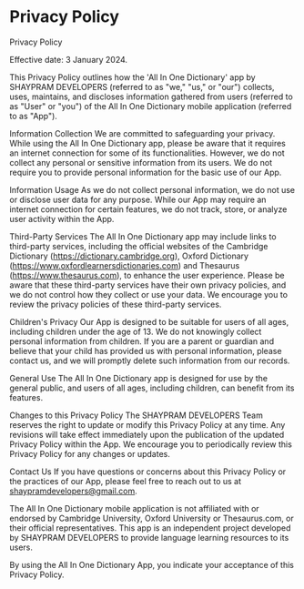 # Privacy Policy

Privacy Policy

Effective date: 3 January 2024.

This Privacy Policy outlines how the 'All In One Dictionary' app by SHAYPRAM DEVELOPERS (referred to as "we," "us," or "our") collects, uses, maintains, and discloses information gathered from users (referred to as "User" or "you") of the All In One Dictionary mobile application (referred to as "App").

Information Collection
We are committed to safeguarding your privacy. While using the All In One Dictionary app, please be aware that it requires an internet connection for some of its functionalities. However, we do not collect any personal or sensitive information from its users. We do not require you to provide personal information for the basic use of our App.

Information Usage
As we do not collect personal information, we do not use or disclose user data for any purpose. While our App may require an internet connection for certain features, we do not track, store, or analyze user activity within the App.

Third-Party Services
The All In One Dictionary app may include links to third-party services, including the official websites of the Cambridge Dictionary (https://dictionary.cambridge.org), Oxford Dictionary (https://www.oxfordlearnersdictionaries.com) and Thesaurus (https://www.thesaurus.com), to enhance the user experience. Please be aware that these third-party services have their own privacy policies, and we do not control how they collect or use your data. We encourage you to review the privacy policies of these third-party services.

Children's Privacy
Our App is designed to be suitable for users of all ages, including children under the age of 13. We do not knowingly collect personal information from children. If you are a parent or guardian and believe that your child has provided us with personal information, please contact us, and we will promptly delete such information from our records.

General Use
The All In One Dictionary app is designed for use by the general public, and users of all ages, including children, can benefit from its features.

Changes to this Privacy Policy
The SHAYPRAM DEVELOPERS Team reserves the right to update or modify this Privacy Policy at any time. Any revisions will take effect immediately upon the publication of the updated Privacy Policy within the App. We encourage you to periodically review this Privacy Policy for any changes or updates.

Contact Us
If you have questions or concerns about this Privacy Policy or the practices of our App, please feel free to reach out to us at shaypramdevelopers@gmail.com.

The All In One Dictionary mobile application is not affiliated with or endorsed by Cambridge University, Oxford University or Thesaurus.com, or their official representatives. This app is an independent project developed by SHAYPRAM DEVELOPERS to provide language learning resources to its users.

By using the All In One Dictionary App, you indicate your acceptance of this Privacy Policy.
